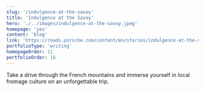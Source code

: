 ```yaml
---
slug: '/indulgence-at-the-savoy'
title: 'Indulgence at the Savoy'
hero: './../images/indulgence-at-the-savoy.jpeg'
homepage: 'yes'
content: 'blog'
link: 'https://roads.porsche.com/content/en/stories/indulgence-at-the-savoy'
portfolioType: 'writing'
homepageOrder: 11
portfolioOrder: 16
---
```


Take a drive through the French mountains and immerse yourself in local fromage culture on an unforgettable trip.
